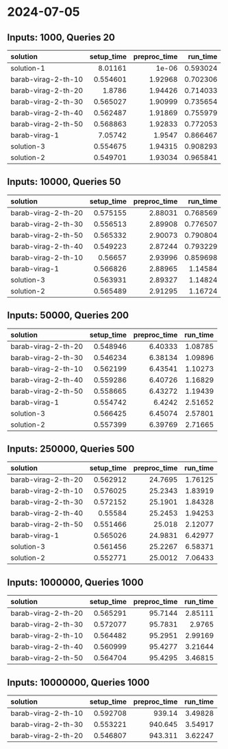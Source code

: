 # 2024-07-05

## Inputs: 1000, Queries 20

| solution            |   setup_time |   preproc_time |   run_time |
|:--------------------|-------------:|---------------:|-----------:|
| solution-1          |     8.01161  |        1e-06   |   0.593024 |
| barab-virag-2-th-10 |     0.554601 |        1.92968 |   0.702306 |
| barab-virag-2-th-20 |     1.8786   |        1.94426 |   0.714033 |
| barab-virag-2-th-30 |     0.565027 |        1.90999 |   0.735654 |
| barab-virag-2-th-40 |     0.562487 |        1.91869 |   0.755979 |
| barab-virag-2-th-50 |     0.568863 |        1.92833 |   0.772053 |
| barab-virag-1       |     7.05742  |        1.9547  |   0.866467 |
| solution-3          |     0.554675 |        1.94315 |   0.908293 |
| solution-2          |     0.549701 |        1.93034 |   0.965841 |

## Inputs: 10000, Queries 50

| solution            |   setup_time |   preproc_time |   run_time |
|:--------------------|-------------:|---------------:|-----------:|
| barab-virag-2-th-20 |     0.575155 |        2.88031 |   0.768569 |
| barab-virag-2-th-30 |     0.556513 |        2.89908 |   0.776507 |
| barab-virag-2-th-50 |     0.565332 |        2.90073 |   0.790804 |
| barab-virag-2-th-40 |     0.549223 |        2.87244 |   0.793229 |
| barab-virag-2-th-10 |     0.56657  |        2.93996 |   0.859698 |
| barab-virag-1       |     0.566826 |        2.88965 |   1.14584  |
| solution-3          |     0.563931 |        2.89327 |   1.14824  |
| solution-2          |     0.565489 |        2.91295 |   1.16724  |

## Inputs: 50000, Queries 200

| solution            |   setup_time |   preproc_time |   run_time |
|:--------------------|-------------:|---------------:|-----------:|
| barab-virag-2-th-20 |     0.548946 |        6.40333 |    1.08785 |
| barab-virag-2-th-30 |     0.546234 |        6.38134 |    1.09896 |
| barab-virag-2-th-10 |     0.562199 |        6.43541 |    1.10273 |
| barab-virag-2-th-40 |     0.559286 |        6.40726 |    1.16829 |
| barab-virag-2-th-50 |     0.558665 |        6.43272 |    1.19439 |
| barab-virag-1       |     0.554742 |        6.4242  |    2.51652 |
| solution-3          |     0.566425 |        6.45074 |    2.57801 |
| solution-2          |     0.557399 |        6.39769 |    2.71665 |

## Inputs: 250000, Queries 500

| solution            |   setup_time |   preproc_time |   run_time |
|:--------------------|-------------:|---------------:|-----------:|
| barab-virag-2-th-20 |     0.562912 |        24.7695 |    1.76125 |
| barab-virag-2-th-10 |     0.576025 |        25.2343 |    1.83919 |
| barab-virag-2-th-30 |     0.572152 |        25.1901 |    1.84328 |
| barab-virag-2-th-40 |     0.55584  |        25.2453 |    1.94253 |
| barab-virag-2-th-50 |     0.551466 |        25.018  |    2.12077 |
| barab-virag-1       |     0.565026 |        24.9831 |    6.42977 |
| solution-3          |     0.561456 |        25.2267 |    6.58371 |
| solution-2          |     0.552771 |        25.0012 |    7.06433 |

## Inputs: 1000000, Queries 1000

| solution            |   setup_time |   preproc_time |   run_time |
|:--------------------|-------------:|---------------:|-----------:|
| barab-virag-2-th-20 |     0.565291 |        95.7144 |    2.85111 |
| barab-virag-2-th-30 |     0.572077 |        95.7831 |    2.9765  |
| barab-virag-2-th-10 |     0.564482 |        95.2951 |    2.99169 |
| barab-virag-2-th-40 |     0.560999 |        95.4277 |    3.21644 |
| barab-virag-2-th-50 |     0.564704 |        95.4295 |    3.46815 |

## Inputs: 10000000, Queries 1000

| solution            |   setup_time |   preproc_time |   run_time |
|:--------------------|-------------:|---------------:|-----------:|
| barab-virag-2-th-10 |     0.592708 |        939.14  |    3.49828 |
| barab-virag-2-th-30 |     0.553221 |        940.645 |    3.54917 |
| barab-virag-2-th-20 |     0.546807 |        943.311 |    3.62247 |